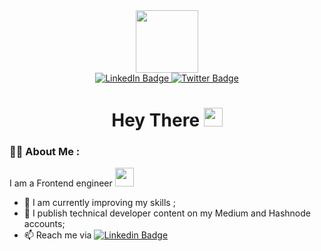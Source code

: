 <div id="header" align="center">
  <img src="https://media.giphy.com/media/M9gbBd9nbDrOTu1Mqx/giphy.gif" width="100"/><div id="header">
  <a href="https://www.linkedin.com/in/Olufunke-Oluwatuyi-8248141a1/">
    <img src="https://img.shields.io/badge/LinkedIn-blue?style=for-the-badge&logo=linkedin&logoColor=white" alt="LinkedIn Badge"/>
  </a>
  <a href="https://twitter.com/funmike_os">
    <img src="https://img.shields.io/badge/Twitter-blue?style=for-the-badge&logo=twitter&logoColor=white" alt="Twitter Badge"/>
  </a>
</div>
<h1>
  Hey There
  <img src="https://media.giphy.com/media/hvRJCLFzcasrR4ia7z/giphy.gif" width="30px"/>
</h1>
</div>



###  :woman_technologist: About Me :

I am a Frontend engineer <img src="https://media.giphy.com/media/WUlplcMpOCEmTGBtBW/giphy.gif" width="30">

- 🔭 I am currently improving my skills  ;
- 🌱 I publish technical developer content on my Medium and Hashnode accounts;
- 📫 Reach me via [![Linkedin Badge](https://img.shields.io/badge/-blue?style=flat&logo=Linkedin&logoColor=white)](https://www.linkedin.com/in/olufunke-oluwatuyi-8248141a1/)

